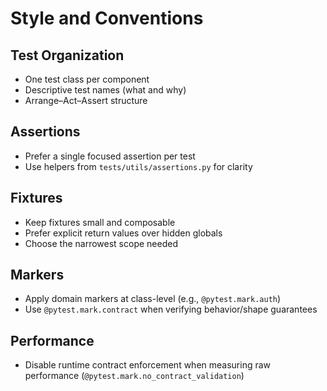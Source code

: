 # Style and Conventions

## Test Organization

- One test class per component
- Descriptive test names (what and why)
- Arrange–Act–Assert structure

## Assertions

- Prefer a single focused assertion per test
- Use helpers from `tests/utils/assertions.py` for clarity

## Fixtures

- Keep fixtures small and composable
- Prefer explicit return values over hidden globals
- Choose the narrowest scope needed

## Markers

- Apply domain markers at class-level (e.g., `@pytest.mark.auth`)
- Use `@pytest.mark.contract` when verifying behavior/shape guarantees

## Performance

- Disable runtime contract enforcement when measuring raw performance (`@pytest.mark.no_contract_validation`)


